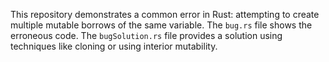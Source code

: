 This repository demonstrates a common error in Rust: attempting to create multiple mutable borrows of the same variable.  The `bug.rs` file shows the erroneous code. The `bugSolution.rs` file provides a solution using techniques like cloning or using interior mutability.